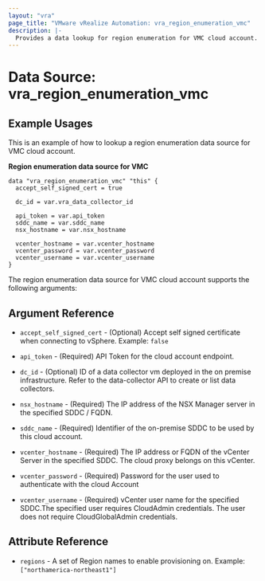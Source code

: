 ```yaml
---
layout: "vra"
page_title: "VMware vRealize Automation: vra_region_enumeration_vmc"
description: |-
  Provides a data lookup for region enumeration for VMC cloud account.
---
```


# Data Source: vra_region_enumeration_vmc
## Example Usages

This is an example of how to lookup a region enumeration data source for VMC cloud account.

**Region enumeration data source for VMC**
```hcl
data "vra_region_enumeration_vmc" "this" {
  accept_self_signed_cert = true

  dc_id = var.vra_data_collector_id

  api_token = var.api_token
  sddc_name = var.sddc_name
  nsx_hostname = var.nsx_hostname

  vcenter_hostname = var.vcenter_hostname
  vcenter_password = var.vcenter_password
  vcenter_username = var.vcenter_username
}
```

The region enumeration data source for VMC cloud account supports the following arguments:

## Argument Reference
* `accept_self_signed_cert` - (Optional) Accept self signed certificate when connecting to vSphere. Example: `false`

* `api_token` - (Required) API Token for the cloud account endpoint.

* `dc_id` - (Optional) ID of a data collector vm deployed in the on premise infrastructure. Refer to the data-collector API to create or list data collectors.

* `nsx_hostname` - (Required) The IP address of the NSX Manager server in the specified SDDC / FQDN.

* `sddc_name` - (Required) Identifier of the on-premise SDDC to be used by this cloud account.

* `vcenter_hostname` - (Required) The IP address or FQDN of the vCenter Server in the specified SDDC. The cloud proxy belongs on this vCenter.

* `vcenter_password` - (Required) Password for the user used to authenticate with the cloud Account

* `vcenter_username` - (Required) vCenter user name for the specified SDDC.The specified user requires CloudAdmin credentials. The user does not require CloudGlobalAdmin credentials.

## Attribute Reference
* `regions` - A set of Region names to enable provisioning on. Example: `["northamerica-northeast1"]`
